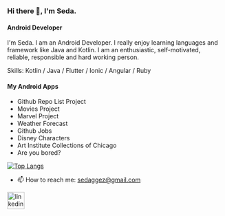 ### Hi there 👋, I'm Seda.
#### Android Developer

I'm Seda. I am an Android Developer. I really enjoy learning languages and framework like Java and Kotlin. I am an enthusiastic, self-motivated, reliable, responsible and hard working person.

Skills: Kotlin / Java / Flutter / Ionic / Angular / Ruby

#### My Android Apps
- Github Repo List Project 
- Movies Project 
- Marvel Project 
- Weather Forecast 
- Github Jobs 
- Disney Characters
- Art Institute Collections of Chicago
- Are you bored?

[![Top Langs](https://github-readme-stats.vercel.app/api/top-langs/?username=sedaaggez&layout=compact)](https://github.com/anuraghazra/github-readme-stats)

- 📫 How to reach me: sedaggez@gmail.com 

[<img src='https://cdn.jsdelivr.net/npm/simple-icons@3.0.1/icons/linkedin.svg' alt='linkedin' height='40'>](https://www.linkedin.com/in/sedaaggez/)  


